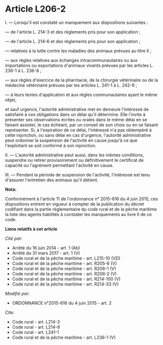 # Article L206-2

I. ― Lorsqu'il est constaté un manquement aux dispositions suivantes : 

― de l'article L. 214-3 et des règlements pris pour son application ; 

― de l'article L. 214-6 et des règlements pris pour son application ; 

― relatives à la lutte contre les maladies des animaux prévues au titre II ; 

― aux règles relatives aux échanges intracommunautaires ou aux importations ou exportations d'animaux vivants prévues par les
articles L. 236-1 à L. 236-8 ; 

― aux règles d'exercice de la pharmacie, de la chirurgie vétérinaire ou de la médecine vétérinaire prévues par les articles
L. 241-1 à L. 242-9 ; 

― à leurs textes d'application et aux règles communautaires ayant le même objet, 

et sauf urgence, l'autorité administrative met en demeure l'intéressé de satisfaire à ces obligations dans un délai qu'il
détermine. Elle l'invite à présenter ses observations écrites ou orales dans le même délai en se faisant assister, le cas
échéant, par un conseil de son choix ou en se faisant représenter. Si, à l'expiration de ce délai, l'intéressé n'a pas
obtempéré à cette injonction, ou sans délai en cas d'urgence, l'autorité administrative peut ordonner la suspension de
l'activité en cause jusqu'à ce que l'exploitant se soit conformé à son injonction. 

II. ― L'autorité administrative peut aussi, dans les mêmes conditions, suspendre ou retirer provisoirement ou définitivement
le certificat de capacité ou l'agrément permettant l'activité en cause. 

III. ― Pendant la période de suspension de l'activité, l'intéressé est tenu d'assurer l'entretien des animaux qu'il détient.

**Nota:**

Conformément à l'article 11 de l'ordonnance n° 2015-616 du 4 juin 2015, ces dispositions entrent en vigueur à compter de la
publication du décret codifiant dans la partie réglementaire du code rural et de la pêche maritime la liste des agents
habilités à constater les manquements au livre II de ce code.

**Liens relatifs à cet article**

_Cité par_:

  - Arrêté du 16 juin 2014 - art. 1 (Ab)
  - Arrêté du 31 mars 2017 - art. 1 (V)
  - Code rural et de la pêche maritime - art. L215-10 (VD)
  - Code rural et de la pêche maritime - art. R205-6 (V)
  - Code rural et de la pêche maritime - art. R206-1 (V)
  - Code rural et de la pêche maritime - art. R206-2 (V)
  - Code rural et de la pêche maritime - art. R214-100 (V)
  - Code rural et de la pêche maritime - art. R214-33 (V)

_Modifié par_:

  - ORDONNANCE n°2015-616 du 4 juin 2015 - art. 2

_Cite_:

  - Code rural - art. L214-3
  - Code rural - art. L214-6
  - Code rural - art. L241-1
  - Code rural et de la pêche maritime - art. L236-1 (V)
